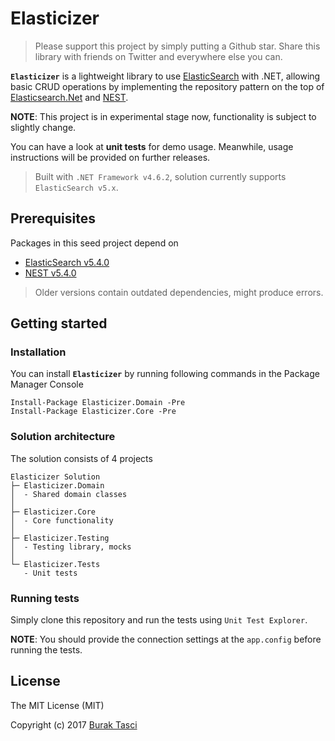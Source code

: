 # Elasticizer
> Please support this project by simply putting a Github star. Share this library with friends on Twitter and everywhere else you can.

**`Elasticizer`** is a lightweight library to use [ElasticSearch] with .NET, allowing basic CRUD operations by implementing the repository pattern on the top of [Elasticsearch.Net] and [NEST].

**NOTE**: This project is in experimental stage now, functionality is subject to slightly change.

You can have a look at **unit tests** for demo usage. Meanwhile, usage instructions will be provided on further releases.

> Built with `.NET Framework v4.6.2`, solution currently supports `ElasticSearch v5.x`.

## Prerequisites
Packages in this seed project depend on
- [ElasticSearch v5.4.0](https://www.nuget.org/packages/Elasticsearch.Net/5.4.0)
- [NEST v5.4.0](https://www.nuget.org/packages/NEST/5.4.0)

> Older versions contain outdated dependencies, might produce errors.

## Getting started
### Installation
You can install **`Elasticizer`** by running following commands in the Package Manager Console
```
Install-Package Elasticizer.Domain -Pre
Install-Package Elasticizer.Core -Pre
```

### Solution architecture
The solution consists of 4 projects
```
Elasticizer Solution
├─ Elasticizer.Domain
│  - Shared domain classes
│  
├─ Elasticizer.Core
│  - Core functionality
│  
├─ Elasticizer.Testing
│  - Testing library, mocks
│  
└─ Elasticizer.Tests
   - Unit tests
```

### Running tests
Simply clone this repository and run the tests using `Unit Test Explorer`.

**NOTE**: You should provide the connection settings at the `app.config` before running the tests.

## License
The MIT License (MIT)

Copyright (c) 2017 [Burak Tasci]

[ElasticSearch]: http://elastic.co
[Elasticsearch.Net]: https://github.com/elastic/elasticsearch-net
[NEST]: https://github.com/elastic/elasticsearch-net
[Burak Tasci]: http://www.buraktasci.com
